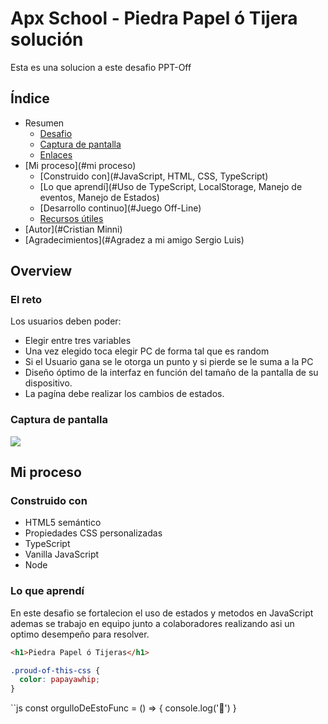 # Apx School - Piedra Papel ó Tijera solución

Esta es una solucion a este desafio PPT-Off

## Índice

- Resumen
  - [Desafio](#desafio)
  - [Captura de pantalla](#captura-de-pantalla)
  - [Enlaces](#https://preeminent-squirrel-24c83e.netlify.app)
- [Mi proceso](#mi proceso)
  - [Construido con](#JavaScript, HTML, CSS, TypeScript)
  - [Lo que aprendí](#Uso de TypeScript, LocalStorage, Manejo de eventos, Manejo de Estados)
  - [Desarrollo continuo](#Juego Off-Line)
  - [Recursos útiles](#Vite-Project)
- [Autor](#Cristian Minni)
- [Agradecimientos](#Agradez a mi amigo Sergio Luis)


## Overview

### El reto

Los usuarios deben poder:

- Elegir entre tres variables
- Una vez elegido toca elegir PC de forma tal que es random
- Si el Usuario gana se le otorga un punto y si pierde se le suma a la PC
- Diseño óptimo de la interfaz en función del tamaño de la pantalla de su dispositivo.
- La pagína debe realizar los cambios de estados.

### Captura de pantalla

![](./screenshot.jpg)



## Mi proceso


### Construido con

- HTML5 semántico
- Propiedades CSS personalizadas
- TypeScript
- Vanilla JavaScript
- Node

### Lo que aprendí

En este desafio se fortalecion el uso de estados y metodos en JavaScript ademas se trabajo en equipo junto a colaboradores realizando asi un optimo desempeño para resolver.

```html
<h1>Piedra Papel ó Tijeras</h1>
```
```css
.proud-of-this-css {
  color: papayawhip;
}
```
``js
const orgulloDeEstoFunc = () => {
  console.log('🎉')
}
```
